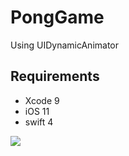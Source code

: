 # PongGame
Using UIDynamicAnimator
## Requirements ##
* Xcode 9
* iOS 11
* swift 4

![](http://g.recordit.co/PSf6ubYl9j.gif)
